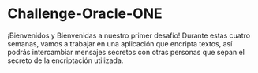 # Challenge-Oracle-ONE
¡Bienvenidos y Bienvenidas a nuestro primer desafío!  Durante estas cuatro semanas, vamos a trabajar en una aplicación que encripta textos, así podrás intercambiar mensajes secretos con otras personas que sepan el secreto de la encriptación utilizada.
